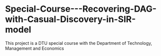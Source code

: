 # Special-Course---Recovering-DAG-with-Casual-Discovery-in-SIR-model
This project is a DTU special course with the Department of Technology, Management and Economics
